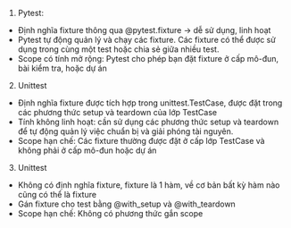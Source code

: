 1. Pytest: 
- Định nghĩa fixture thông qua @pytest.fixture -> dễ sử dụng, linh hoạt
- Pytest tự động quản lý và chạy các fixture. Các fixture có thể được sử dụng trong cùng một test hoặc chia sẻ giữa nhiều test.
- Scope có tính mở rộng: Pytest cho phép bạn đặt fixture ở cấp mô-đun, bài kiểm tra, hoặc dự án

2. Unittest
- Định nghĩa fixture được tích hợp trong unittest.TestCase, được đặt trong các phương thức setup và teardown của lớp TestCase
- Tính không linh hoạt: cần sử dụng các phương thức setup và teardown để tự động quản lý việc chuẩn bị và giải phóng tài nguyên.
- Scope hạn chế: Các fixture thường được đặt ở cấp lớp TestCase và không phải ở cấp mô-đun hoặc dự án

3. Unittest
- Không có định nghĩa fixture, fixture là 1 hàm, về cơ bản bất kỳ hàm nào cũng có thể là fixture
- Gán fixture cho test bằng @with_setup và @with_teardown
- Scope hạn chế: Không có phương thức gắn scope